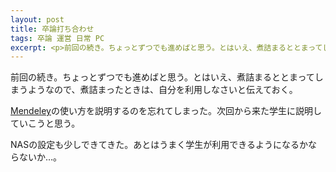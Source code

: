 ```yaml
---
layout: post
title: 卒論打ち合わせ
tags: 卒論 運営 日常 PC
excerpt: <p>前回の続き。ちょっとずつでも進めばと思う。とはいえ、煮詰まるととまってしまうようなので、煮詰まったときは、自分を利用しなさいと伝えておく。</p>
---
```


前回の続き。ちょっとずつでも進めばと思う。とはいえ、煮詰まるととまってしまうようなので、煮詰まったときは、自分を利用しなさいと伝えておく。

[Mendeley](https://www.mendeley.com/)の使い方を説明するのを忘れてしまった。次回から来た学生に説明していこうと思う。

NASの設定も少しできてきた。あとはうまく学生が利用できるようになるかならないか…。
